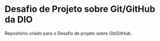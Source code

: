 # Desafio de Projeto sobre Git/GitHub da DIO
Repositório criado para o Desafio de projeto sobre Git/GitHub.
